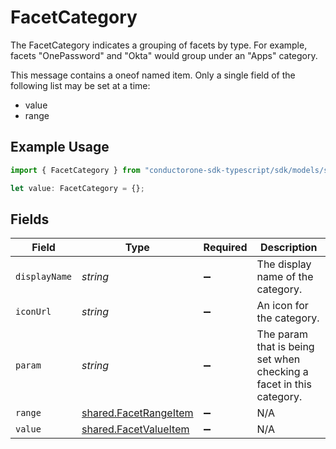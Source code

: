 # FacetCategory

The FacetCategory indicates a grouping of facets by type. For example, facets "OnePassword" and "Okta" would group under an "Apps" category.

This message contains a oneof named item. Only a single field of the following list may be set at a time:
  - value
  - range


## Example Usage

```typescript
import { FacetCategory } from "conductorone-sdk-typescript/sdk/models/shared";

let value: FacetCategory = {};
```

## Fields

| Field                                                                 | Type                                                                  | Required                                                              | Description                                                           |
| --------------------------------------------------------------------- | --------------------------------------------------------------------- | --------------------------------------------------------------------- | --------------------------------------------------------------------- |
| `displayName`                                                         | *string*                                                              | :heavy_minus_sign:                                                    | The display name of the category.                                     |
| `iconUrl`                                                             | *string*                                                              | :heavy_minus_sign:                                                    | An icon for the category.                                             |
| `param`                                                               | *string*                                                              | :heavy_minus_sign:                                                    | The param that is being set when checking a facet in this category.   |
| `range`                                                               | [shared.FacetRangeItem](../../../sdk/models/shared/facetrangeitem.md) | :heavy_minus_sign:                                                    | N/A                                                                   |
| `value`                                                               | [shared.FacetValueItem](../../../sdk/models/shared/facetvalueitem.md) | :heavy_minus_sign:                                                    | N/A                                                                   |